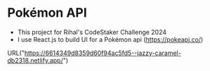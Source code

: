 # Pokémon API

- This project for Rihal's CodeStaker Challenge 2024
- I use React.js to build UI for a Pokémon api (https://pokeapi.co/)

URL("https://6614349d8359d60f94ac5fd5--jazzy-caramel-db2318.netlify.app/")